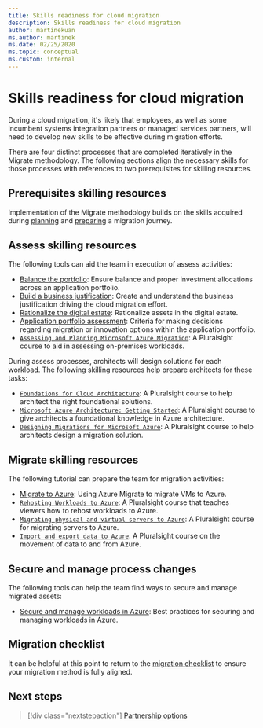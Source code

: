 ```yaml
---
title: Skills readiness for cloud migration
description: Skills readiness for cloud migration
author: martinekuan
ms.author: martinek
ms.date: 02/25/2020
ms.topic: conceptual
ms.custom: internal
---
```


# Skills readiness for cloud migration

During a cloud migration, it's likely that employees, as well as some incumbent systems integration partners or managed services partners, will need to develop new skills to be effective during migration efforts.

There are four distinct processes that are completed iteratively in the Migrate methodology. The following sections align the necessary skills for those processes with references to two prerequisites for skilling resources.

## Prerequisites skilling resources

Implementation of the Migrate methodology builds on the skills acquired during [planning](../../strategy/suggested-skills.md) and [preparing](../../organize/suggested-skills.md) a migration journey.

## Assess skilling resources

The following tools can aid the team in execution of assess activities:

- [Balance the portfolio](../../strategy/balance-the-portfolio.md): Ensure balance and proper investment allocations across an application portfolio.
- [Build a business justification](../../strategy/cloud-migration-business-case.md): Create and understand the business justification driving the cloud migration effort.
- [Rationalize the digital estate](../../digital-estate/rationalize.md): Rationalize assets in the digital estate.
- [Application portfolio assessment](/training/modules/app-and-infra-migration-and-modernization/): Criteria for making decisions regarding migration or innovation options within the application portfolio.
- [`Assessing and Planning Microsoft Azure Migration`](https://www.pluralsight.com/courses/microsoft-azure-migration-assessing-planning-update): A Pluralsight course to aid in assessing on-premises workloads.

During assess processes, architects will design solutions for each workload. The following skilling resources help prepare architects for these tasks:

- [`Foundations for Cloud Architecture`](https://www.pluralsight.com/courses/cloud-architecture-foundations): A Pluralsight course to help architect the right foundational solutions.
- [`Microsoft Azure Architecture: Getting Started`](https://www.pluralsight.com/courses/azure-architecture-getting-started): A Pluralsight course to give architects a foundational knowledge in Azure architecture.
- [`Designing Migrations for Microsoft Azure`](https://www.pluralsight.com/courses/microsoft-azure-migrations-designing): A Pluralsight course to help architects design a migration solution.

## Migrate skilling resources

The following tutorial can prepare the team for migration activities:

- [Migrate to Azure](/azure/site-recovery/migrate-tutorial-on-premises-azure): Using Azure Migrate to migrate VMs to Azure.
- [`Rehosting Workloads to Azure`](https://www.pluralsight.com/courses/microsoft-azure-workloads-rehosting): A Pluralsight course that teaches viewers how to rehost workloads to Azure.
- [`Migrating physical and virtual servers to Azure`](https://www.pluralsight.com/courses/microsoft-azure-migrating-physical-virtual-servers-update): A Pluralsight course for migrating servers to Azure.
- [`Import and export data to Azure`](https://www.pluralsight.com/courses/microsoft-azure-import-export-data): A Pluralsight course on the movement of data to and from Azure.

## Secure and manage process changes

The following tools can help the team find ways to secure and manage migrated assets:

- [Secure and manage workloads in Azure](../azure-best-practices/migrate-best-practices-security-management.md): Best practices for securing and managing workloads in Azure.

## Migration checklist

It can be helpful at this point to return to the [migration checklist](../checklist.md) to ensure your migration method is fully aligned.

## Next steps

> [!div class="nextstepaction"]
> [Partnership options](../prerequisites/partnership-options.md)
